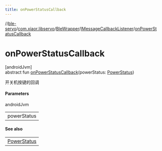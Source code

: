 ```yaml
---
title: onPowerStatusCallback
---
```

//[ble-servo](../../../../index.html)/[com.xiaor.libservo](../../index.html)/[BleWrapper](../index.html)/[IMessageCallbackListener](index.html)/[onPowerStatusCallback](on-power-status-callback.html)



# onPowerStatusCallback



[androidJvm]\
abstract fun [onPowerStatusCallback](on-power-status-callback.html)(powerStatus: [PowerStatus](../../-power-status/index.html))



开关机按键的回调



#### Parameters


androidJvm

| |
|---|
| powerStatus |



#### See also


| |
|---|
| [PowerStatus](../../-power-status/index.html) |



